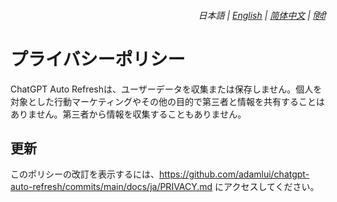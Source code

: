 <div align="right">
    <h6>
        <picture>
            <source type="image/svg+xml" media="(prefers-color-scheme: dark)" srcset="https://assets.chatgptautorefresh.com/images/icons/earth/white/icon32.svg">
            <img height=14 src="https://assets.chatgptautorefresh.com/images/icons/earth/black/icon32.svg">
        </picture>
        &nbsp;日本語 |
        <a href="../PRIVACY.md">English</a> |
        <a href="../zh-cn/PRIVACY.md">简体中文</a> |
        <a href="../hi/PRIVACY.md">हिंदी</a>
    </h6>
</div>

# プライバシーポリシー

ChatGPT Auto Refreshは、ユーザーデータを収集または保存しません。個人を対象とした行動マーケティングやその他の目的で第三者と情報を共有することはありません。第三者から情報を収集することもありません。

## 更新

このポリシーの改訂を表示するには、https://github.com/adamlui/chatgpt-auto-refresh/commits/main/docs/ja/PRIVACY.md にアクセスしてください。
